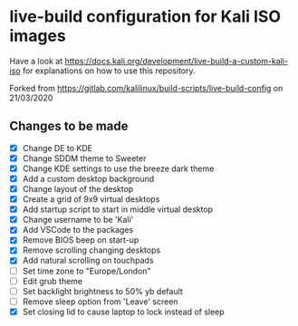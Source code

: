 # live-build configuration for Kali ISO images

Have a look at https://docs.kali.org/development/live-build-a-custom-kali-iso
for explanations on how to use this repository.

Forked from https://gitlab.com/kalilinux/build-scripts/live-build-config on 21/03/2020  


## Changes to be made
- [x] Change DE to KDE
- [x] Change SDDM theme to Sweeter
- [x] Change KDE settings to use the breeze dark theme
- [x] Add a custom desktop background
- [x] Change layout of the desktop
- [x] Create a grid of 9x9 virtual desktops
- [x] Add startup script to start in middle virtual desktop
- [x] Change username to be 'Kali'
- [x] Add VSCode to the packages
- [x] Remove BIOS beep on start-up
- [x] Remove scrolling changing desktops
- [x] Add natural scrolling on touchpads
- [ ] Set time zone to "Europe/London"
- [ ] Edit grub theme
- [ ] Set backlight brightness to 50% yb default
- [ ] Remove sleep option from 'Leave' screen
- [x] Set closing lid to cause laptop to lock instead of sleep
